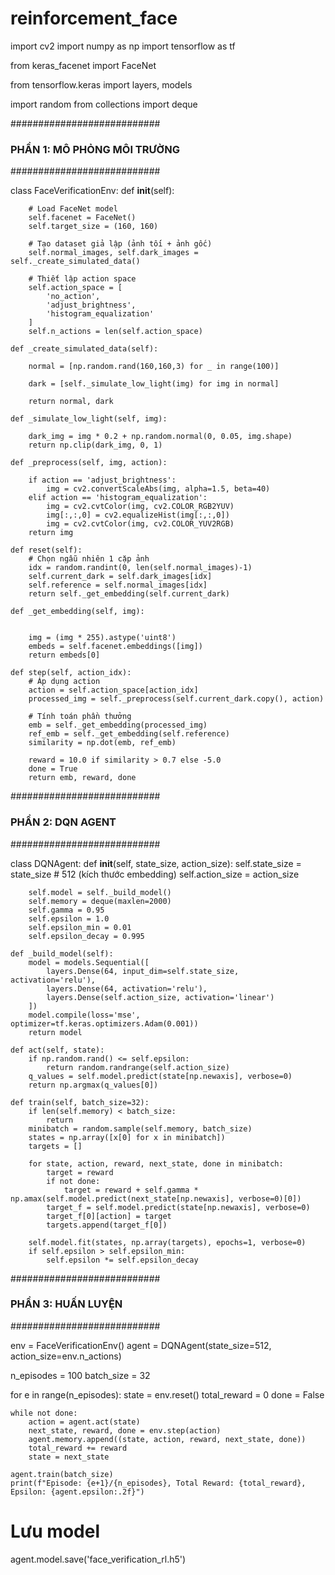 # reinforcement_face
import cv2
import numpy as np
import tensorflow as tf

from keras_facenet import FaceNet

from tensorflow.keras import layers, models

import random
from collections import deque

###########################
### PHẦN 1: MÔ PHỎNG MÔI TRƯỜNG ###
###########################


class FaceVerificationEnv:
    def __init__(self):

        # Load FaceNet model
        self.facenet = FaceNet()
        self.target_size = (160, 160)
        
        # Tạo dataset giả lập (ảnh tối + ảnh gốc)
        self.normal_images, self.dark_images = self._create_simulated_data()
        
        # Thiết lập action space
        self.action_space = [
            'no_action', 
            'adjust_brightness', 
            'histogram_equalization'
        ]
        self.n_actions = len(self.action_space)
        
    def _create_simulated_data(self):
       
        normal = [np.random.rand(160,160,3) for _ in range(100)]

        dark = [self._simulate_low_light(img) for img in normal]

        return normal, dark
    
    def _simulate_low_light(self, img):
       
        dark_img = img * 0.2 + np.random.normal(0, 0.05, img.shape)
        return np.clip(dark_img, 0, 1)
    
    def _preprocess(self, img, action):
        
        if action == 'adjust_brightness':
            img = cv2.convertScaleAbs(img, alpha=1.5, beta=40)
        elif action == 'histogram_equalization':
            img = cv2.cvtColor(img, cv2.COLOR_RGB2YUV)
            img[:,:,0] = cv2.equalizeHist(img[:,:,0])
            img = cv2.cvtColor(img, cv2.COLOR_YUV2RGB)
        return img
    
    def reset(self):
        # Chọn ngẫu nhiên 1 cặp ảnh
        idx = random.randint(0, len(self.normal_images)-1)
        self.current_dark = self.dark_images[idx]
        self.reference = self.normal_images[idx]
        return self._get_embedding(self.current_dark)
    
    def _get_embedding(self, img):
      
      
        img = (img * 255).astype('uint8')
        embeds = self.facenet.embeddings([img])
        return embeds[0]
    
    def step(self, action_idx):
        # Áp dụng action
        action = self.action_space[action_idx]
        processed_img = self._preprocess(self.current_dark.copy(), action)
        
        # Tính toán phần thưởng
        emb = self._get_embedding(processed_img)
        ref_emb = self._get_embedding(self.reference)
        similarity = np.dot(emb, ref_emb)
        
        reward = 10.0 if similarity > 0.7 else -5.0
        done = True
        return emb, reward, done

###########################
### PHẦN 2: DQN AGENT ###
###########################

class DQNAgent:
    def __init__(self, state_size, action_size):
        self.state_size = state_size  # 512 (kích thước embedding)
        self.action_size = action_size
        
        self.model = self._build_model()
        self.memory = deque(maxlen=2000)
        self.gamma = 0.95
        self.epsilon = 1.0
        self.epsilon_min = 0.01
        self.epsilon_decay = 0.995
        
    def _build_model(self):
        model = models.Sequential([
            layers.Dense(64, input_dim=self.state_size, activation='relu'),
            layers.Dense(64, activation='relu'),
            layers.Dense(self.action_size, activation='linear')
        ])
        model.compile(loss='mse', optimizer=tf.keras.optimizers.Adam(0.001))
        return model
    
    def act(self, state):
        if np.random.rand() <= self.epsilon:
            return random.randrange(self.action_size)
        q_values = self.model.predict(state[np.newaxis], verbose=0)
        return np.argmax(q_values[0])
    
    def train(self, batch_size=32):
        if len(self.memory) < batch_size:
            return
        minibatch = random.sample(self.memory, batch_size)
        states = np.array([x[0] for x in minibatch])
        targets = []
        
        for state, action, reward, next_state, done in minibatch:
            target = reward
            if not done:
                target = reward + self.gamma * np.amax(self.model.predict(next_state[np.newaxis], verbose=0)[0])
            target_f = self.model.predict(state[np.newaxis], verbose=0)
            target_f[0][action] = target
            targets.append(target_f[0])
            
        self.model.fit(states, np.array(targets), epochs=1, verbose=0)
        if self.epsilon > self.epsilon_min:
            self.epsilon *= self.epsilon_decay

###########################
### PHẦN 3: HUẤN LUYỆN ###
###########################

env = FaceVerificationEnv()
agent = DQNAgent(state_size=512, action_size=env.n_actions)

n_episodes = 100
batch_size = 32

for e in range(n_episodes):
    state = env.reset()
    total_reward = 0
    done = False
    
    while not done:
        action = agent.act(state)
        next_state, reward, done = env.step(action)
        agent.memory.append((state, action, reward, next_state, done))
        total_reward += reward
        state = next_state
        
    agent.train(batch_size)
    print(f"Episode: {e+1}/{n_episodes}, Total Reward: {total_reward}, Epsilon: {agent.epsilon:.2f}")

# Lưu model
agent.model.save('face_verification_rl.h5')
